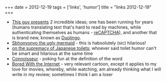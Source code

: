 +++
date = 2012-12-19
tags = ['links', 'humor']
title = "links 2012-12-19"
+++

-   [This guy presents] 2 incredible ideas; one has been running for
    years (humans translating text that\'s hard to read by machines,
    while authenticating themselves as humans - [reCAPTCHA]), and
    another that is brand new, known as [Duolingo].
-   [Sbhonyonyo the ugly mermaid] - this is habsolutely (sic) hilarious!
-   [on the supremacy of Japanese toilets]; whoever said toilet humor
    can\'t be smart and hilarious at the same time
-   [Connoisseur] - poking fun at the definition of the word
-   [Bored With the Internet] - very relevant cartoon, except it applies
    to my love for movies, whereby, while watching, am already thinking
    what I will write in my review; sometimes I think I am a loser

  [This guy presents]: http://www.youtube.com/watch?feature=player_embedded&v=cQl6jUjFjp4
  [reCAPTCHA]: http://en.wikipedia.org/wiki/ReCAPTCHA
  [Duolingo]: http://duolingo.com/
  [Sbhonyonyo the ugly mermaid]: http://www.youtube.com/watch?v=-3ml3GP_5fg
  [on the supremacy of Japanese toilets]: https://news.ycombinator.com/item?id=4787587
  [Connoisseur]: http://xkcd.com/915
  [Bored With the Internet]: http://xkcd.com/77/
